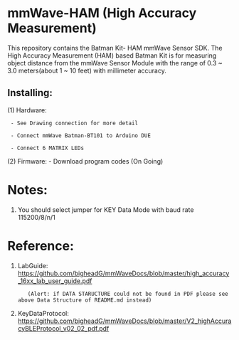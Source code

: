 # mmWave-HAM (High Accuracy Measurement)
This repository contains the Batman Kit- HAM mmWave Sensor SDK. 
The High Accuracy Measurement (HAM) based Batman Kit is for measuring object distance 
from the mmWave Sensor Module with the range of 0.3 ~ 3.0 meters(about 1 ~ 10 feet) with millimeter accuracy.

## Installing:
 (1) Hardware:
 
     - See Drawing connection for more detail 
     
     - Connect mmWave Batman-BT101 to Arduino DUE
     
     - Connect 6 MATRIX LEDs 
       
 
 (2) Firmware:
     - Download program codes (On Going)
      
      
# Notes: 
   1. You should select jumper for KEY Data Mode with baud rate 115200/8/n/1 
   

# Reference:

1. LabGuide: https://github.com/bigheadG/mmWaveDocs/blob/master/high_accuracy_16xx_lab_user_guide.pdf

          (Alert: if DATA STARUCTURE could not be found in PDF please see above Data Structure of README.md instead)

2. KeyDataProtocol: https://github.com/bigheadG/mmWaveDocs/blob/master/V2_highAccuracyBLEProtocol_v02_02_pdf.pdf

